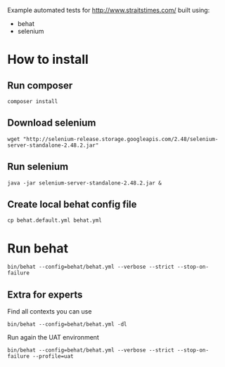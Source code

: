 Example automated tests for http://www.straitstimes.com/ built using:

* behat
* selenium

# How to install

## Run composer

```
composer install
```

## Download selenium

```
wget "http://selenium-release.storage.googleapis.com/2.48/selenium-server-standalone-2.48.2.jar"
```

## Run selenium

```
java -jar selenium-server-standalone-2.48.2.jar &
```

## Create local behat config file

```
cp behat.default.yml behat.yml
```

# Run behat

```
bin/behat --config=behat/behat.yml --verbose --strict --stop-on-failure
```

## Extra for experts

Find all contexts you can use

```
bin/behat --config=behat/behat.yml -dl
```

Run again the UAT environment

```
bin/behat --config=behat/behat.yml --verbose --strict --stop-on-failure --profile=uat
```
